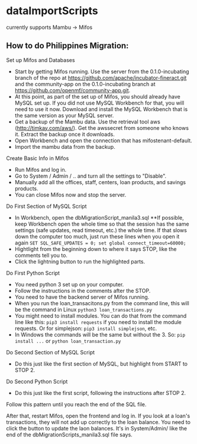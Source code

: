 # dataImportScripts
currently supports Mambu -> Mifos


## How to do Philippines Migration:

Set up Mifos and Databases

 - Start by getting Mifos running. Use the server from the 0.1.0-incubating branch of the repo at https://github.com/apache/incubator-fineract.git and the community-app on the 0.1.0-incubating branch at https://github.com/openmf/community-app.git.
 - At this point, as part of the set up of Mifos, you should already have MySQL set up. If you did not use MySQL Workbench for that, you will need to use it now. Download and install the MySQL Workbench that is the same version as your MySQL server.
 - Get a backup of the Mambu data. Use the retrieval tool aws (http://timkay.com/aws/). Get the awssecret from someone who knows it. Extract the backup once it downloads.
 - Open Workbench and open the connection that has mifostenant-default.
 - Import the mambu data from the backup.

Create Basic Info in Mifos

 - Run Mifos and log in.
 - Go to System / Admin / .. and turn all the settings to "Disable".
 - Manually add all the offices, staff, centers, loan products, and savings products.
 - You can close Mifos now and stop the server.

Do First Section of MySQL Script

 - In Workbench, open the dbMigrationScript_manila3.sql **If possible, keep Workbench open the whole time so that the session has the same settings (safe updates, read timeout, etc.) the whole time. If that slows down the computer too much, just run these lines when you open it again `SET SQL_SAFE_UPDATES = 0; set global connect_timeout=60000;`
 - Hightlight from the beginning down to where it says STOP, like the comments tell you to.
 - Click the lightning button to run the highlighted parts.

Do First Python Script

 - You need python 3 set up on your computer.
 - Follow the instructions in the comments after the STOP.
 - You need to have the backend server of Mifos running.
 - When you run the loan_transacitons.py from the command line, this will be the command in Linux `python3 loan_transactions.py`
 - You might need to install modules. You can do that from the command line like this: `pip3 install requests` if you need to install the module requests. Or for simplejson: `pip3 install simplejson`, etc.
 - In Windows the commands will be the same but without the 3. So: `pip install ...` or `python loan_transaction.py`

Do Second Section of MySQL Script

 - Do this just like the first section of MySQL, but highlight from START to STOP 2.


Do Second Python Script

 - Do this just like the first script, following the instructions after STOP 2.

Follow this pattern until you reach the end of the SQL file.

After that, restart Mifos, open the frontend and log in. If you look at a loan's transactions, they will not add up correctly to the loan balance. You need to click the button to update the laon balances. It's in System/Admin/ like the end of the dbMigrationScripts_manila3.sql file says.
